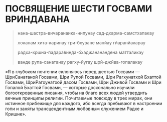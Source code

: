 # ПОСВЯЩЕНИЕ ШЕСТИ ГОСВАМИ ВРИНДАВАНА

>нана-шастра-вичаранаика-нипунау сад-дхарма-самстхапакау
>
>локанам хита-каринау три-бхуване манйау гйаранйакарау
>
>радха-кршна-падаравинда-бхаджананандена матталикау
>
>ванде рупа-санатанау рагху-йугау шрй-джйва-гопалакау

«Я в глубоком почтении склоняюсь перед шестью Госвами — ШриСанатаной Госвами, Шри Рупой Госвами, Шри Рагхунатхой Бхаттой Госвами, ШриРагхунатхой дасом Госвами, Шри Дживой Госвами и Шри Гопалой Бхаттой Госвами, — которые досконально изучили богооткровенные писания, чтобы на благо всех людей утвердить вечные принципы религии. Почитаемые повсюду в трех мирах, они истинное прибежище для каждого, ибо всегда пребывают в настроении гопи и заняты трансцендентным любовным служением Радхе и Кришне».


